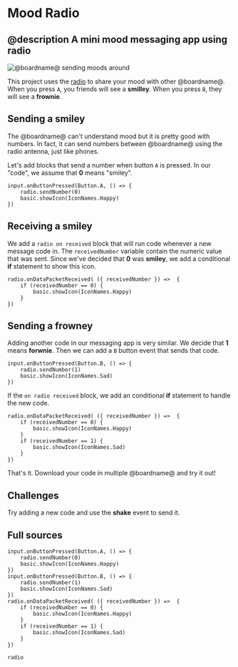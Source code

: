 # Mood Radio

## @description A mini mood messaging app using radio

![@boardname@ sending moods around](/static/mb/projects/mood-radio.png)

This project uses the [radio](/reference/radio) to share your mood with other @boardname@.
When you press ``A``, you friends will see a **smilley**. When you press ``B``, they will see a **frownie**.

## Sending a smiley

The @boardname@ can't understand mood but it is pretty good with numbers. In fact, it can send numbers
between @boardname@ using the radio antenna, just like phones.

Let's add blocks that send a number when button ``A`` is pressed. In our "code", 
we assume that **0** means "smiley".

```blocks
input.onButtonPressed(Button.A, () => {
    radio.sendNumber(0)
    basic.showIcon(IconNames.Happy)
})
```

## Receiving a smiley

We add a ``radio on received`` block that will run code whenever a new message code in.
The ``receivedNumber`` variable contain the numeric value that was sent. Since we've decided that
**0** was **smiley**, we add a conditional **if** statement to show this icon.

```blocks
radio.onDataPacketReceived( ({ receivedNumber }) =>  {
    if (receivedNumber == 0) {
        basic.showIcon(IconNames.Happy)
    }
})
```

## Sending a frowney

Adding another code in our messaging app is very similar. We decide that **1** means **forwnie**.
Then we can add a ``B`` button event that sends that code.

```blocks
input.onButtonPressed(Button.B, () => {
    radio.sendNumber(1)
    basic.showIcon(IconNames.Sad)
})
```

If the ``on radio received`` block, we add an conditional **if** statement to handle the new code.

```blocks
radio.onDataPacketReceived( ({ receivedNumber }) =>  {
    if (receivedNumber == 0) {
        basic.showIcon(IconNames.Happy)
    }
    if (receivedNumber == 1) {
        basic.showIcon(IconNames.Sad)
    }
})
```

That's it. Download your code in multiple @boardname@ and try it out!

## Challenges

Try adding a new code and use the **shake** event to send it.

## Full sources

```blocks
input.onButtonPressed(Button.A, () => {
    radio.sendNumber(0)
    basic.showIcon(IconNames.Happy)
})
input.onButtonPressed(Button.B, () => {
    radio.sendNumber(1)
    basic.showIcon(IconNames.Sad)
})
radio.onDataPacketReceived( ({ receivedNumber }) =>  {
    if (receivedNumber == 0) {
        basic.showIcon(IconNames.Happy)
    }
    if (receivedNumber == 1) {
        basic.showIcon(IconNames.Sad)
    }
})
```

```package
radio
```